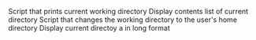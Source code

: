 Script that prints current working directory
Display contents list of current directory
Script that changes the working directory to the user's home directory
Display current directoy a in long format
